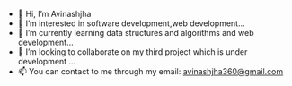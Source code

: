 - 👋 Hi, I’m Avinashjha
- 👀 I’m interested in software development,web development...
- 🌱 I’m currently learning data structures and algorithms and web development...
- 💞️ I’m looking to collaborate on my third project which is under development ...
- 📫 You can contact to me through my email: avinashjha360@gmail.com

<!---
Avinashjha360 is a ✨ special ✨ repository because its `README.md` (this file) appears on your GitHub profile.
You can click the Preview link to take a look at your changes.
--->
